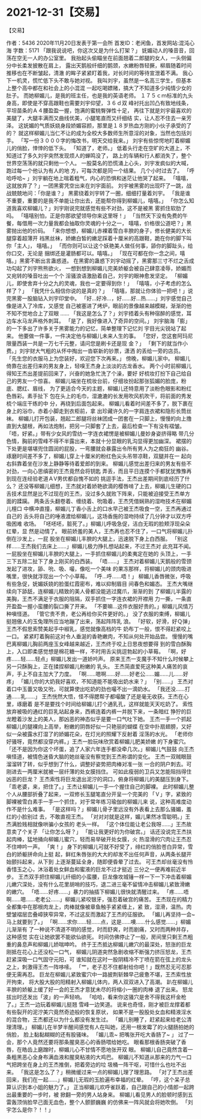 # 2021-12-31【交易】



【交易】



作者：5436 2020年11月20日发表于第一会所 首发ID：老闲鱼，首发网站:混沌心海 字数：5171
「跟我说说吧，你这次又是为什么打架？」
妩媚动人的嗓音音，回荡在空无一人的办公室里。
我抬起头偷瞄坐在前面翘着二郎腿的女人，一头侧偏分中长柔发披散在肩上， 露出天鹅般纤细的鹅颈，水嫩粉唇轻撅，柳眉随着时间推移也在不断皱起，清澈 的眸子紧紧盯着我，对长时间的等待宣泄着不满。
我心下一机灵，慌忙低下头不敢与她对视。
我叫刘宇，虽然是一名高三学生，但基本上整个高中都在和社会上的小混混 一起吃喝嫖赌，搞大了不知道多少纯情少女的肚子。
而她柳媚儿，是我的班主任，也是我的英语老师。
１７５ｃｍ标准的九头身高，即使是不穿高跟鞋也需要刘宇仰望，３６ｄ双 峰衬托出凹凸有致地线条，平坦苗条的Ａ４腰盈盈一握，饱满的蜜桃臀弹性十足， 再往下就是刘宇最喜欢的美腿了，大腿丰满而又曲线优美，小腿笔直而又纤细结 实，让人忍不住去一亲芳泽。
这妩媚的气质妖娆身段娇媚容颜，那里是１８岁热血方刚的小伙子承受的了 的？
就这样柳媚儿当仁不让的成为全校大多数师生所意淫的对象，当然也包括刘 手。
「写一份３０００字的悔改书，明天交给我来。」
刘宇有些惊愕地盯着柳媚儿的俏脸，悻悻的低下头。
「知道了，老师。」
低着头行走在空旷的大道上，不知道过了多久刘宇突然发现烦人的蝉鸣没了， 路上的车辆和行人都消失了，整个世界空荡荡的就只剩他一个人。
一股莫名的恐慌涌上心头，刘宇发疯似的大喊，跑过每一个他认为有人的地 方，可每次都是同一个结果。
几个小时过去了。
「呼哈呼哈~ 」刘宇躺在地上喘着粗气，内心的恐惧和迷茫让他哭了起来。
「嘻嘻，这就放弃了？」一团黑雾凭空出来在刘宇面前。
刘宇被黑雾的出现吓了一跳，战战兢兢地问：「你是谁？」
黑雾绕着刘宇转了一圈，细细打量着刘宇。
「我是谁不重要，重要的是我不单能让你出去，还能帮你得到柳媚儿，嘻嘻。」
「你怎么知道我喜欢柳媚儿？」刘宇刚说完就感觉有些不对劲，这不是被黑 雾抓住软肋了吗。
「嘻嘻别怕，正是你那欲望领导你来这里呀！」
「当然天下没有免费的午餐，每借用一次力量我都会抽取你灵魂的十分之一， 嘻嘻，价格很公道吧？」黑雾抛出他的价码。
「来你想想，柳媚儿赤裸着雪白丰腴的身子，修长健美的大长腿穿着超薄开 裆黑丝袜，娇嫩白皙的嫩足踩着十厘米的高跟鞋，跪在你的脚下叫你「主人」， 嘻嘻。」
「而你则可以让这个妖艳美人做任何事，舔你的脚趾头，给你口交，无论是 捆绑还是灌肠都可以。嘻嘻。」
「现在可都在你一念之间，嘻嘻。」黑雾不断出言蛊惑道。
在黑雾的蛊惑下刘宇动摇了，黑雾那三寸不烂之舌成功勾起了刘宇熊熊欲火， 一想到想到柳媚儿完美娇躯会被自己肆意凌辱，娇媚而又宛转的嗓音吐出一个个 淫骚浪语激励着自己，刘宇的眼神愈发坚定。
「柳媚儿，即使舍弃十分之九的灵魂，我也一定要得到你！」
「嘻嘻，小子考虑的怎么样了？」
「我凭什么相信你说的是真的？」
「嘻嘻，那就让你体验一把吧！」说完黑雾一股脑钻入刘宇印堂中。
「好…好冷…，好……好…热……」刘宇感觉自己像是进入了冷库，又感觉 自己被塞进了烤炉，眼前的景像越来越模糊，渐渐的他不知不觉地合上了双眼 ……
「我这是怎么了？」刘宇捂着头有种宿醉的感觉，耳边车水马龙声格外刺耳。
「是了，我好像进入了奇异的空间。」
刘宇脑海「膨」的一下多出了许多关于黑雾能力的记忆，简单整理下记忆刘 宇目光尖锐站了起来。
他要做一件事，一件决定他与柳媚儿未来人生的事。
「您好，您这套阿玛尼限量西装一共是一万七千元整，请问您是刷卡还是现 金？」
「剩下的就当作小费。」刘宇财大气粗的从怀中掏出一沓崭新的钞票，潇洒 的丢给一旁的店员。
「先生您的衣服马上为您装好，欢迎您下次再来。」
傍晚，柳媚儿家中。
柳媚儿倚靠在出差归来的男友身上，轻嗅王杰身上淡淡的古龙香水。
两个小时前柳媚儿得知王杰出差提前回来了，兴奋的她急忙洗了个澡，要好 好梳妆打扮下自己给自己的男友一个惊喜。
柳媚儿端坐在梳妆台前，仔细妆扮起那张狐媚的脸庞，粉底、腮红、眉线， 为了更适合今天的主题，柳媚儿还特意用了淡粉色眼影和粉红色唇彩。素手扯下 包在头上的毛巾，湿漉漉的长发用吹风机吹干，将前面的秀发梳个端庄干练的中 分，再绕到后面包起来。
柳媚儿看着时间差不多了，脱下裹在身上的浴巾，赤着小脚走到衣柜前，拿 出珍藏许久的一字肩连衣裙和隐形长筒丝袜。
柳媚儿打开包装，翘起二郎腿将丝袜团成一团套在一只脚上，慢慢的向上撸 直到大腿根，再如法炮制，把另一只脚套了上去，最后检查一下有没有褶皱。
「唔，好紧。」带有少女风的雪纺一字连衣裙愣是被柳媚儿曼妙身姿挤得略 带几分色情，胸前的雪峰不得不半露出来，本就十分显眼的乳沟显得更加幽深。 裙摆的下处更是堪堪兜住圆润的屁股，一弯腰就会暴露出令所有男人为之痴狂的 幽谷。
琢磨时间差不多了，柳媚儿穿上十厘米的粉红色尖头吊带凉鞋，双腿并在一 起向右斜靠着坐在沙发上静静等待着爱郎的到来。
柳媚儿感觉出差归来的男友有些不对劲，一向心思缜密的王杰竟然会将钥匙 弄丢，而且平日连摸个手都犹犹豫豫再到现在连经验老道ＡⅤ男优都自愧不如的 挑逗手法，王杰出差期间到底经历了什么？
还没等柳媚儿细想，王杰就对着娇艳欲滴的樱唇啃了上去，柳媚儿生硬的口 舌技术显然是比不过现在的王杰，没过多久就败下阵来，只能被迫接受王杰单方 面的蹂躏。
两条舌头翻卷着、缠绕着、吮吸着，王杰凭借娴熟的湿吻技术在柳媚儿檀口 中横冲直撞，柳媚儿丁香小舌上的口水早己被王杰吸食一空，王杰再通过自己的 舌头将自己的唾液渡给柳媚儿，这场香施的湿吻持续了几分钟才以双方呼吸困难 收场。
「呸呸呸，脏死了。」柳媚儿呼吸急促，洁白无瑕的脸颊浮现朵朵红晕，显 然是动情了。
眼前娇羞的美人，王杰再也忍不住了，一口气将柳媚儿扑倒在沙发上，一屁 股坐在柳媚儿丰腴的大腿上，迅速脱下身上白西服。
「别这样……王杰我们去床上……」柳媚儿极力挣扎想站起来，不过王杰对 此充耳不闻。一屁股坐在柳媚儿丰腴的大腿上，一手抓住柳媚儿的柔夷定在她的 头顶上，一手三下五除二扯下了身上刚买的白西装。
「唔……」
王杰对着柳媚儿天鹅般的雪颈发起了进攻，舔、吮、吸、嘬，像吃一个美味 的果冻那样，将柳媚儿的颈肉吸进嘴里，很快就浮现出一个个小草莓。
「呼…呼……唔！」
柳媚儿香唇微张，呼吸有些急促，妩媚妖娆的脸蛋红霞密布，难以抑制眉目 间春色和媚态。
王杰大嘴继续向下舔舐，连柳媚儿精致的美人骨都没能逃过魔爪，渐渐的到 了柳媚儿半露的美胸，王杰不满足于衣服的阻隔，双手抓住一字连衣裙的开襟用 力一撕，一条直开盈盈一握小蛮腰的裂口撕了开来。
「不要嘛…这件衣服好贵的。」柳媚儿风情万种嗔怪道。
「管它贵不贵，老公再给你买件更好的。」
没了衣服的束缚，柳媚儿挺翘傲人的玉兔理所应当地蹦了出来，荡起阵阵乳 浪。
「好软，好滑，好Ｑ弹」王杰不假思索赞美起手中椒乳，感觉就像高档的牛 奶布丁一般，恨不得赶紧咬上一口。
紧紧盯着胸前这对令人垂涎的香艳嫩肉，不知从何处开始品尝。
慢慢的嘴巴离柳媚儿胸前两座玉女峰越来越近，王杰终于咬上日思夜想要得 到的雪白酥胸上，入口即柔感觉想是棉花糖一样，不时用舌尖挑逗勃起的小草莓。
「啊，好疼……轻……轻点」柳媚儿发出一道娇吟声。
原来王杰一支魔手不知什么时候攀上另一只酥胸上，正在揉捏柳媚儿粉嫩的 乳头。
王杰简直爱死这种美人痛苦的哀声，手上不自主加大了力度。
「啊……嗯啊……好……好老公……媚……儿……好疼」
「媚儿你的大奶我好喜欢，不知道能不能吸出奶水来？」
「别……」
王杰对着口中玉蕾又吸又吮，可就算使出吃奶的劲也嘬不出一滴奶水。
「我还没……打通……乳……」
王杰恍然大悟，怪不得腮帮子都嘬酸了还是毫无收获。王杰在心里，琢磨着 是不是要找个时间给柳媚儿打个通乳孔，这样就能天天吃奶了。
索性放弃被吸的通红的巨乳站起身来，西裤连着内裤一并脱下来，一条暗红 狰狞的巨龙瞪着沙发上的美人，那凶恶的神态似乎是要一口气吐下她。
王杰一手一个抓起柳媚儿的腿裸向上高举，粉嫩的阴唇好似一只艳丽的蝴蝶 在空中扑扇翅膀，又好似一朵被露水打湿了的娇媚花朵，在灯光的照耀下反射着 淫荡的水光。
「老师你好骚呀，竟然都没穿内裤。」王杰一脸玩味欣赏着柳媚儿肥美娇嫩 的下身蜜穴。
「还不是因为你这个坏蛋，追了人家六年连手都没牵几次。」柳媚儿气鼓鼓 向王杰嗔怪道，被情色迷昏大脑的她丝毫没有察觉到王杰称谓的变化。
王杰一双贼眼鼓溜溜转了转，似乎想到了什么，调整好姿势把肉棒对准一张 一合的阴户刺去。可刚进去一两厘米就被一层纤薄的处女膜挡住。
可如此瘦弱的卫兵又怎能阻挡得住凶恶的巨龙？
王杰索性将巨龙退出泥泞的洞口，俯身将柳媚儿的美腿压到身下。
「乖老婆，来，把住了。」王杰让柳媚儿一手一个握住自己的脚裸。
此时柳媚儿整个人从腰部折叠了起来，一双修长玉腿笔直分开呈一个完美的 「Ｖ」字，紧致的脚裸被雪白素手一手一个抓住，对于常年练习瑜伽的柳媚儿来 说，这种高难度动作不是什么难事。
「是这样吗？」柳媚儿骨子里远没有外表看上去那么骚媚，羞红的小脸别过 去，不敢直视王杰。
「对对对就是这样，媚儿果然冰雪聪明。」王杰满脸贱相就像哄骗小女孩的 老头一样。
「这个体位能让老公我呀……」王杰故意卖了个关子
「让你怎么呀？」
「能让我更好的为你破宫。」
话还没说完王杰扶起肉棒，猛地捅向柳媚儿蜜穴，轻而易举破开处女膜，火 热湿滑的穴肉让王杰忍不住呻吟一声。
「爽！」
身下的柳媚儿可就不好受了，绯红的俏脸苍白异常，雪白的娇躯拼命向上挺 起，鲜红朱唇张的大大的却发不出任何声音，从两条长腿开始颤抖起来，从下到 上逐渐蔓延全身，随即便昏晕了过去。
可王杰却丝毫没有怜香惜玉之心，沐浴着处女鲜血和蜜液的巨龙不过才挺近 三分之一便再难前近半步。
王杰双手把住柳媚儿纤细的小蛮腰，巨龙像攻城锤一样一下一下冲击着柳媚 儿嫩穴深处，没有什么花里胡哨的技巧，退二进三毫不留情冲击柳媚儿紧致滑嫩 的嫩穴。
「唔……好疼……」暴力的抽插下柳媚儿很快就清醒过来。
「疼……唔啊……嗯……老老公……」柳媚儿紧咬银牙，强忍着破宫的痛苦。
王杰现在的精力全都集中在那根肉龙上，肉棒就像被章鱼触手紧紧缠上，紧 致，湿滑，温热。肉壁皱褶层峦叠嶂狭窄异常，不过这反而激起了王杰的征服欲。
「媚儿再坚持一会~ 马上就要到了。」
「啊……求你……轻……点，这是……噢……什么感觉……」柳媚儿渐渐有 了一种说不清道不明的感觉，时而舒爽，时而剧痛，又时而两种并存，这种感觉 实在让她欲罢不能欲仙欲死。
时间仿佛停止了一般，房间里只剩王杰粗重的鼻息声和柳媚儿娇喘呻吟。
终于王杰抵达柳媚儿嫩穴的最深处，怒涨的巨龙刚抵在花心上还没松一口气， 柳媚儿阴道突然急剧收缩不断强力挤压怒龙，王杰赶紧深吸一口气固守元阳，可 谁知就在这时一股阴精冷不丁喷在箭在弦上的龙头之上，刺激得王杰一阵哆嗦。
「艹，老子忍不住都射给你吧！」既然忍无可忍那便无需再忍。
巨龙在柳媚儿紧致蜜穴中一路披荆斩棘早己疲惫不堪，王杰索性放开拘束， 将大股大股的阳精射入柳媚儿体内，两人双双进入了高潮。
趴在柳媚儿丰腴的娇躯上缓了好一会的王杰才意犹未尽的将缩小一圈的肉棒 退了出来。
怒龙拔出时还发出「波」的一声轻响。
「哈哈，看来你这骚穴是舍不得我这杆金枪了。」王杰一边玩着柳媚儿挺翘 雪峰一边笑道。
说来也奇怪，刚才被巨龙撑着都有些裂开的泥泞美穴竟然奇迹般的恢复原状， 如果不是一股股处女血和精液淫水的混合物，王杰都还以为什么都没有发生过。
「媚儿别睡了，赶紧起来给老公清理清理。」
柳媚儿在半梦半醒间感觉有人在叫她，还用一根发霉了的火腿肠拍她的俏脸， 脸上黏黏糊糊的还有股骚味。
「媚儿乖~ 把嘴张开吃大香肠了~ 」
过了一会，那个人竟然还要将那条腥臭恶心的香肠喂给她吃。
眼看那根香肠突破了香唇，在皓齿上磨蹭时，柳媚儿心不甘情不愿地张开双 眼。
柳媚儿自己竟然含着一条粗黑恶心全身布满血液和腥臭粘液的大鸡巴。
柳媚儿不知道从那来的力气一口气把跨坐在身上的王杰推倒，把着旁边的垃 圾桶一阵干呕，可惜什么也吐不出来。
「我这是怎么了？」稍微缓过来一点的柳媚儿理了理思路。
「对了王杰出差回来，我们在一起……」柳媚儿无瑕的玉脸遍布幸福的红晕。
「哼，这个呆子总算认识到本小姐的魅力了。」
正当柳媚儿欢呼雀跃着，自己跟自己的小情郎一起跨出最重要的一步时，被 掀翻一旁的男人站身来。
柳媚儿看见男人的脸顿时感到五雷轰顶俏脸早己面无血色，整个人颤颤巍巍 的仿佛来一阵风就会将她吹倒。
「刘宇怎么是你？！！」



